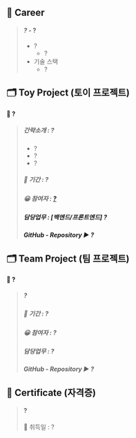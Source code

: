 ## 🔭 Career

> #### *?* - ?
> - ?
>   - ?
> - 기술 스택
>     - ?

## 🗂️ Toy Project (토이 프로젝트)

#### 📱 ?
>
> ##### 간략소개 : ?
> - ?
> - ?
> - ?
> 
> ##### 📆 기간 : ?
>
> ##### 😀 참여자 : <a href="https://github.com/carrier1269">?<a>
>
> ##### 담당업무 : [백엔드/프론트엔드] ?
> 
> ##### GitHub - Repository ▶  ?

## 🗂️ Team Project (팀 프로젝트)

#### 📱 ?
> 
> ##### ?
> 
> ##### 📆 기간 : ?
>
> ##### 😀 참여자 : ?
>
> ##### 담당업무 : ?
>  
> ##### GitHub - Repository ▶  ?


## 🏅 Certificate (자격증)

> #### ?
>
> 📆 취득일 : ?


<!--
**carrier1269/carrier1269** is a ✨ _special_ ✨ repository because its `README.md` (this file) appears on your GitHub profile.

Here are some ideas to get you started:

- 🔭 I’m currently working on ...
- 🌱 I’m currently learning ...
- 👯 I’m looking to collaborate on ...
- 🤔 I’m looking for help with ...
- 💬 Ask me about ...
- 📫 How to reach me: ...
- 😄😄 Pronouns: ...
- ⚡ Fun fact: ... 
-->

